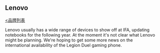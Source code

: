 ## Lenovo

[<品牌列表](https://github.com/Jeremiah-Y/IFA2020/blob/master/IFA%202020%20%E6%8A%A5%E9%81%93%E8%AE%A1%E5%88%92/4%20IFA%202020%20%E5%93%81%E7%89%8C%E5%88%97%E8%A1%A8.md)

Lenovo usually has a wide range of devices to show off at IFA, updating notebooks for the following year. At the moment it's not clear what Lenovo might be planning. We're hoping to get some more news on the international availability of the Legion Duel gaming phone.